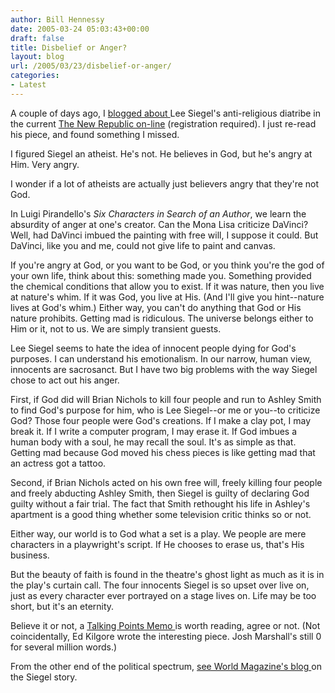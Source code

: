 ```yaml
---
author: Bill Hennessy
date: 2005-03-24 05:03:43+00:00
draft: false
title: Disbelief or Anger?
layout: blog
url: /2005/03/23/disbelief-or-anger/
categories:
- Latest
---
```


A couple of days ago, I [blogged about ](https://www.hennessysview.com/?p=618)Lee Siegel's anti-religious diatribe in the current [The New Republic on-line](https://tnr.com/doc.mhtml?i=w050321&s=siegel032105) (registration required).  I just re-read his piece, and found something I missed.

I figured Siegel an atheist.  He's not.  He believes in God, but he's angry at Him.  Very angry.

I wonder if a lot of atheists are actually just believers angry that they're not God.

In Luigi Pirandello's _Six Characters in Search of an Author_, we learn the absurdity of anger at one's creator.  Can the Mona Lisa criticize DaVinci?   Well, had DaVinci imbued the painting with free will, I suppose it could.  But DaVinci, like you and me, could not give life to paint and canvas.

If you're angry at God, or you want to be God, or you think you're the god of your own life, think about this:  something made you.  Something provided the chemical conditions that  allow you to exist.  If it was nature, then you live at  nature's whim.  If it was God, you live at His.  (And I'll give you hint--nature lives at God's whim.)  Either way, you can't do anything that God or His nature prohibits.  Getting mad is ridiculous.  The universe belongs either to Him or it, not to us.  We are simply transient guests.

Lee Siegel seems to hate the idea of innocent people dying for God's purposes.  I can understand his emotionalism.  In our narrow, human view, innocents are sacrosanct.  But I have two big problems with the way Siegel chose to act out his anger.

<!-- more -->
First, if God did will Brian Nichols to kill four people and run to Ashley Smith to find God's purpose for him, who is Lee Siegel--or me or you--to criticize God?  Those four people were God's creations.  If I make a clay pot, I may break it.  If I write a computer program, I may erase it.  If God imbues a human body with a  soul, he may recall the soul.  It's as simple as that.  Getting mad because God moved his chess pieces is like getting mad that an actress got a tattoo.

Second, if Brian Nichols acted on his own free will, freely killing four people and freely abducting Ashley Smith, then Siegel is guilty of declaring God guilty without a fair trial.  The fact that Smith rethought his life in Ashley's apartment is a good thing whether some television critic thinks so or not.

Either way, our world is to God what a set is a play.  We people are mere characters in a playwright's script.  If He chooses to erase us, that's His business.

But the beauty of faith is found in the theatre's ghost light as much as it is in the play's curtain call.  The four innocents Siegel is so upset over live on, just as every character ever portrayed on a stage lives on.  Life may be too short, but it's an eternity.

Believe it or not, a [Talking Points Memo ](https://www.talkingpointsmemo.com/archives/week_2005_03_20.php#005205)is worth reading, agree or not.  (Not coincidentally, Ed Kilgore wrote the interesting piece.  Josh Marshall's still 0 for several million words.)

From the other end of the political spectrum, [see World Magazine's blog ](https://www.worldmagblog.com/blog/archives/013516.html)on the Siegel story.

